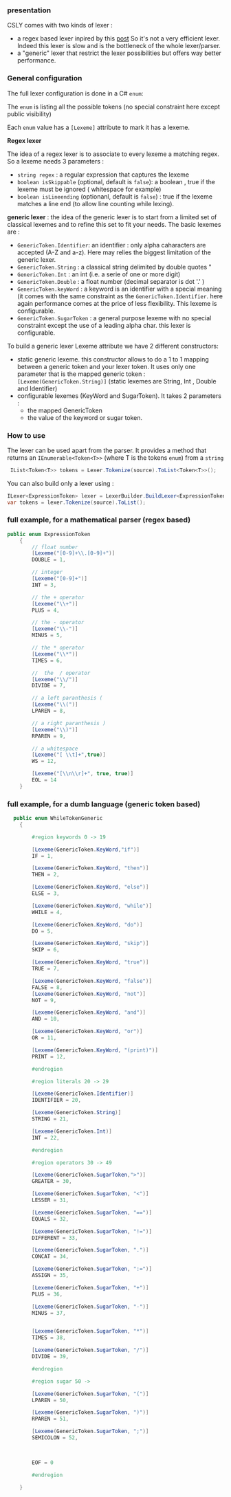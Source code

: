 ### presentation ###

CSLY comes with  two kinds of lexer :
 * a regex based lexer inpired by this  [post](https://blogs.msdn.microsoft.com/drew/2009/12/31/a-simple-lexer-in-c-that-uses-regular-expressions/) 
So it's not a very efficient lexer. Indeed this lexer is slow and is the bottleneck of the whole lexer/parser.  
 * a "generic" lexer that restrict the lexer possibilities but offers way better performance. 


### General configuration ###

The full lexer configuration is done in a C# ```enum```:

The ```enum``` is listing all the possible tokens (no special constraint here except public visibility)

Each ```enum``` value has a ```[Lexeme]``` attribute to mark it has a lexeme. 



**Regex lexer**

The idea of a regex lexer is to associate to every lexeme a matching regex. So a lexeme needs 3  parameters :
 -  ```string regex``` : a regular expression that captures the lexeme
 - ```boolean isSkippable``` (optional, default is ```false```): a boolean ,  true if the lexeme must be ignored ( whitespace for example)
 - ```boolean isLineending``` (optionanl, default is ```false```) : true if the lexeme matches a line end (to allow line counting while lexing).
    
**generic lexer** : 
the idea of the generic lexer is to start from a limited set of classical lexemes and to refine this set to fit your needs.
The basic lexemes are :
 - ```GenericToken.Identifier```: an identifier : only alpha caharacters are accepted (A-Z and a-z). Here may relies the biggest limitation of the generic lexer.
 - ```GenericToken.String``` : a classical string delimited by double quotes "
 - ```GenericToken.Int``` : an int (i.e. a serie of one or more digit)
 - ```GenericToken.Double``` : a float number (decimal separator is dot '.' )
 - ```GenericToken.keyWord``` : a keyword is an identifier with a special meaning (it comes with the same constraint as the ```GenericToken.Identifier```. here again performance comes at the price of less flexibility. This lexeme is configurable.
 - ```GenericToken.SugarToken``` : a general purpose lexeme with no special constraint except the use of a leading alpha char. this lexer is configurable.
 
 To build a generic lexer Lexeme attribute we have 2 different constructors:
  - static generic lexeme. this constructor allows to do a 1 to 1 mapping between a generic token and your lexer token. It uses only one parameter that is the mapped generic token :			```[Lexeme(GenericToken.String)]``` (static lexemes are String, Int , Double  and Identifier)  
  - configurable lexemes (KeyWord and SugarToken). It takes 2 parameters :
  	* the mapped GenericToken
    * the value of the keyword or sugar token.
            	


### How to use ###

The lexer can be used apart from the parser. It provides a method that returns an ```IEnumerable<Token<T>>``` (where T is the tokens ```enum```) from a ```string```



```c#
 IList<Token<T>> tokens = Lexer.Tokenize(source).ToList<Token<T>>();
```


You can also build only a lexer using :

```c#
ILexer<ExpressionToken> lexer = LexerBuilder.BuildLexer<ExpressionToken>();
var tokens = lexer.Tokenize(source).ToList();
```

### full example, for a mathematical parser (regex based) ###

```c#
public enum ExpressionToken
    {
        // float number 
        [Lexeme("[0-9]+\\.[0-9]+")]
        DOUBLE = 1,

        // integer        
        [Lexeme("[0-9]+")]
        INT = 3,

        // the + operator
        [Lexeme("\\+")]
        PLUS = 4,

        // the - operator
        [Lexeme("\\-")]
        MINUS = 5,

        // the * operator
        [Lexeme("\\*")]
        TIMES = 6,

        //  the  / operator
        [Lexeme("\\/")]
        DIVIDE = 7,

        // a left paranthesis (
        [Lexeme("\\(")]
        LPAREN = 8,

        // a right paranthesis )
        [Lexeme("\\)")]
        RPAREN = 9,

        // a whitespace
        [Lexeme("[ \\t]+",true)]
        WS = 12, 

        [Lexeme("[\\n\\r]+", true, true)]
        EOL = 14
    }
```

### full example, for a dumb language (generic token based) ###
```c#
  public enum WhileTokenGeneric
    {

        #region keywords 0 -> 19

        [Lexeme(GenericToken.KeyWord,"if")]
        IF = 1,

        [Lexeme(GenericToken.KeyWord, "then")]
        THEN = 2,

        [Lexeme(GenericToken.KeyWord, "else")]
        ELSE = 3,

        [Lexeme(GenericToken.KeyWord, "while")]
        WHILE = 4,

        [Lexeme(GenericToken.KeyWord, "do")]
        DO = 5,

        [Lexeme(GenericToken.KeyWord, "skip")]
        SKIP = 6,

        [Lexeme(GenericToken.KeyWord, "true")]
        TRUE = 7,

        [Lexeme(GenericToken.KeyWord, "false")]
        FALSE = 8,
        [Lexeme(GenericToken.KeyWord, "not")]
        NOT = 9,

        [Lexeme(GenericToken.KeyWord, "and")]
        AND = 10,

        [Lexeme(GenericToken.KeyWord, "or")]
        OR = 11,

        [Lexeme(GenericToken.KeyWord, "(print)")]
        PRINT = 12,

        #endregion

        #region literals 20 -> 29

        [Lexeme(GenericToken.Identifier)]
        IDENTIFIER = 20,

        [Lexeme(GenericToken.String)]
        STRING = 21,

        [Lexeme(GenericToken.Int)]
        INT = 22,

        #endregion

        #region operators 30 -> 49

        [Lexeme(GenericToken.SugarToken,">")]
        GREATER = 30,

        [Lexeme(GenericToken.SugarToken, "<")]
        LESSER = 31,

        [Lexeme(GenericToken.SugarToken, "==")]
        EQUALS = 32,

        [Lexeme(GenericToken.SugarToken, "!=")]
        DIFFERENT = 33,

        [Lexeme(GenericToken.SugarToken, ".")]
        CONCAT = 34,

        [Lexeme(GenericToken.SugarToken, ":=")]
        ASSIGN = 35,

        [Lexeme(GenericToken.SugarToken, "+")]
        PLUS = 36,

        [Lexeme(GenericToken.SugarToken, "-")]
        MINUS = 37,


        [Lexeme(GenericToken.SugarToken, "*")]
        TIMES = 38,

        [Lexeme(GenericToken.SugarToken, "/")]
        DIVIDE = 39,

        #endregion 

        #region sugar 50 ->

        [Lexeme(GenericToken.SugarToken, "(")]
        LPAREN = 50,

        [Lexeme(GenericToken.SugarToken, ")")]
        RPAREN = 51,

        [Lexeme(GenericToken.SugarToken, ";")]
        SEMICOLON = 52,

    

        EOF = 0

        #endregion

    }
```
